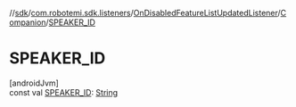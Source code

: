 //[sdk](../../../../index.md)/[com.robotemi.sdk.listeners](../../index.md)/[OnDisabledFeatureListUpdatedListener](../index.md)/[Companion](index.md)/[SPEAKER_ID](-s-p-e-a-k-e-r_-i-d.md)

# SPEAKER_ID

[androidJvm]\
const val [SPEAKER_ID](-s-p-e-a-k-e-r_-i-d.md): [String](https://kotlinlang.org/api/latest/jvm/stdlib/kotlin/-string/index.html)
